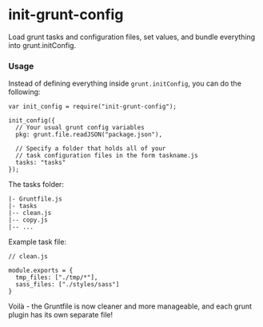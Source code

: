 init-grunt-config
=================

Load grunt tasks and configuration files, set values, and bundle everything into grunt.initConfig.

### Usage

Instead of defining everything inside `grunt.initConfig`, you can do the following:

```
var init_config = require("init-grunt-config");

init_config({
  // Your usual grunt config variables
  pkg: grunt.file.readJSON("package.json"),

  // Specify a folder that holds all of your
  // task configuration files in the form taskname.js
  tasks: "tasks"
});
```

The tasks folder:

```
|- Gruntfile.js
|- tasks
|-- clean.js
|-- copy.js
|-- ...
```

Example task file:

```
// clean.js

module.exports = {
  tmp_files: ["./tmp/*"],
  sass_files: ["./styles/sass"]
}
```

Voilà - the Gruntfile is now cleaner and more manageable, and each grunt plugin has its own separate file!

